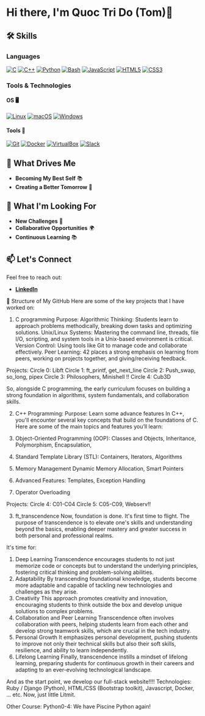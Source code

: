 # Hi there, I'm Quoc Tri Do (Tom)👋

## 🛠️ Skills

### Languages
[![C](https://img.shields.io/badge/C-00599C?logo=c&logoColor=white)](#)
[![C++](https://img.shields.io/badge/C%2B%2B-F34B7D?logo=cplusplus&logoColor=white)](#)
[![Python](https://img.shields.io/badge/Python-3776AB?logo=python&logoColor=fff)](#)
[![Bash](https://img.shields.io/badge/Bash-4EAA25?logo=gnu-bash&logoColor=white)](#)
[![JavaScript](https://img.shields.io/badge/JavaScript-F7DF1E?logo=javascript&logoColor=black)](#)
[![HTML5](https://img.shields.io/badge/HTML5-E34F26?logo=html5&logoColor=white)](#)
[![CSS3](https://img.shields.io/badge/CSS3-1572B6?logo=css3&logoColor=white)](#)

### Tools & Technologies

#### OS 🖥️
[![Linux](https://img.shields.io/badge/Linux-FCC624?logo=linux&logoColor=black)](#)
[![macOS](https://img.shields.io/badge/macOS-000000?logo=apple&logoColor=white)](#)
[![Windows](https://img.shields.io/badge/Windows-0078D4?logo=windows&logoColor=white)](#)

#### Tools 🔧
[![Git](https://img.shields.io/badge/Git-F05032?logo=git&logoColor=fff)](#)
[![Docker](https://img.shields.io/badge/Docker-2496ED?logo=docker&logoColor=white)](#)
[![VirtualBox](https://img.shields.io/badge/VirtualBox-183C6C?logo=virtualbox&logoColor=white)](#)
[![Slack](https://img.shields.io/badge/Slack-4A154B?logo=slack&logoColor=white)](#)

## 🚀 What Drives Me

- **Becoming My Best Self** 📚
- **Creating a Better Tomorrow** 🤝

## 🌱 What I'm Looking For

- **New Challenges** 💪
- **Collaborative Opportunities** 🌍
- **Continuous Learning** 📚

## 📫 Let's Connect

Feel free to reach out:

- **[LinkedIn](https://www.linkedin.com/in/TomTris/)**

📂 Structure of My GitHub
Here are some of the key projects that I have worked on:

1.  C programming
Purpose:
Algorithmic Thinking: Students learn to approach problems methodically, breaking down tasks and optimizing solutions.
Unix/Linux Systems: Mastering the command line, threads, file I/O, scripting, and system tools in a Unix-based environment is critical.
Version Control: Using tools like Git to manage code and collaborate effectively.
Peer Learning: 42 places a strong emphasis on learning from peers, working on projects together, and giving/receiving feedback.

Projects:
Circle 0: Libft
Circle 1: ft_printf, get_next_line
Circle 2: Push_swap, so_long, pipex
Circle 3: Philosophers, Minishell !!
Circle 4: Cub3D

So, alongside C programming, the early curriculum focuses on building a strong foundation in algorithms, system fundamentals, and collaboration skills.

2. C++ Programming:
Purpose: Learn some advance features
In C++, you'll encounter several key concepts that build on the foundations of C. Here are some of the main topics and features you’ll learn:

1. Object-Oriented Programming (OOP): Classes and Objects, Inheritance, Polymorphism, Encapsulation,
2. Standard Template Library (STL): Containers, Iterators, Algorithms
3. Memory Management Dynamic Memory Allocation, Smart Pointers
4. Advanced Features: Templates, Exception Handling
5. Operator Overloading

Projects:
Circle 4: C01-C04
Circle 5: C05-C09, Webserv!!

3. ft_transcendence
Now, foundation is done. It's first time to flight.
The purpose of transcendence is to elevate one's skills and understanding beyond the basics, enabling deeper mastery and greater success in both personal and professional realms.

It's time for:
1. Deep Learning
Transcendence encourages students to not just memorize code or concepts but to understand the underlying principles, fostering critical thinking and problem-solving abilities.
2. Adaptability
By transcending foundational knowledge, students become more adaptable and capable of tackling new technologies and challenges as they arise.
3. Creativity
This approach promotes creativity and innovation, encouraging students to think outside the box and develop unique solutions to complex problems.
4. Collaboration and Peer Learning
Transcendence often involves collaboration with peers, helping students learn from each other and develop strong teamwork skills, which are crucial in the tech industry.
5. Personal Growth
It emphasizes personal development, pushing students to improve not only their technical skills but also their soft skills, resilience, and ability to learn independently.
6. Lifelong Learning
Finally, transcendence instills a mindset of lifelong learning, preparing students for continuous growth in their careers and adapting to an ever-evolving technological landscape.

And as the start point, we develop our full-stack website!!!!
Technologies: Ruby / Django (Python), HTML/CSS (Bootstrap toolkit), Javascript, Docker, ... etc. Now, just little Litmit.

Other Course:
Python0-4: We have Piscine Python again!
